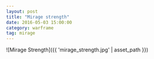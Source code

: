 ```yaml
---
layout: post
title: "Mirage strength"
date: 2016-05-03 15:00:00
category: warframe
tag: mirage
---
```


![Mirage Strength]({{ 'mirage_strength.jpg' | asset_path }})
